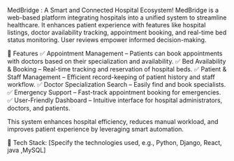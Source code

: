 MedBridge : A Smart and Connected Hospital Ecosystem!
	MedBridge is a web-based platform integrating hospitals into a unified system to streamline healthcare. It enhances patient experience with features like hospital listings, doctor availability tracking, appointment booking, and real-time bed status monitoring. User reviews empower informed decision-making.

🚀 Features
✅ Appointment Management – Patients can book appointments with doctors based on their specialization and availability.
✅ Bed Availability & Booking – Real-time tracking and reservation of hospital beds.
✅ Patient & Staff Management – Efficient record-keeping of patient history and staff workflow.
✅ Doctor Specialization Search – Easily find and book specialists.
✅ Emergency Support – Fast-track appointment booking for emergencies.
✅ User-Friendly Dashboard – Intuitive interface for hospital administrators, doctors, and patients.

This system enhances hospital efficiency, reduces manual workload, and improves patient experience by leveraging smart automation.

📌 Tech Stack: [Specify the technologies used, e.g., Python, Django, React, java ,MySQL]


